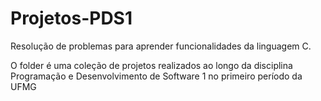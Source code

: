# Projetos-PDS1
Resolução de problemas para aprender funcionalidades da linguagem C.

O folder é uma coleção de projetos realizados ao longo da disciplina Programação e Desenvolvimento de Software 1 no primeiro período da UFMG
